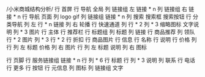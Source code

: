 /小米商城结构分析/
行 首屏
    行 导航 全局
        列 链接组 左
            链接 * n
        列 链接组 右
            链接 * n
    行 导航 页面
        列
            logo
            gif
        列 链接组
            链接 * n
        列 搜索
            搜索框
            搜索按钮
    行 分类导航
        列 左
            行 * n
                链接
        列 右
            轮播
    行 快速通道
        列 
            行 * 2
                列 * 3
                    缩略图标
                    文字说明
        列 * 3
            图片
行 主体
    行 推荐栏
        行 标题组
            列 标题
            列 链接
        行 商品推荐
            列 领队
                行 * 2
                    图片
            列 * 3
                行 * 2
                    行 折扣
                    行 商品图片
                    行 信息
                        行 名称
                        行 说明
                        行 价格
            列 
                行 
                    列 左
                        标题
                        价格
                    列 右
                        图片
                行 
                    列 左
                        标题
                        说明
                    列 右
                        图标

行 页脚
    行 服务链接组
        链接 * n
    行 
        列 * 6
            行 标题
            行 
                列 * 3
                    说明
        列 联系
            行 电话
            行 更多
            行 按钮
    行 元信息
        列 
            图标
        列 
            链接组
            文字
